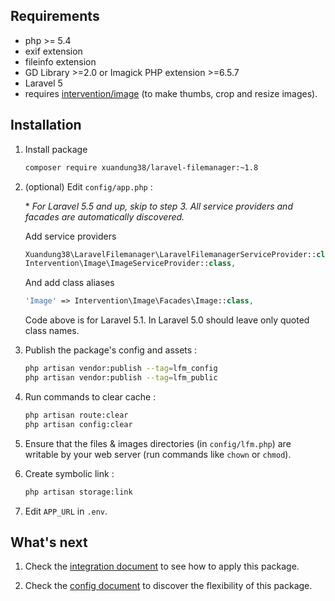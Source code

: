 ## Requirements
 * php >= 5.4
 * exif extension
 * fileinfo extension
 * GD Library >=2.0 or Imagick PHP extension >=6.5.7
 * Laravel 5
 * requires [intervention/image](https://github.com/Intervention/image) (to make thumbs, crop and resize images).

## Installation
1. Install package

    ```bash
    composer require xuandung38/laravel-filemanager:~1.8
    ```

1. (optional) Edit `config/app.php` :

    \* *For Laravel 5.5 and up, skip to step 3. All service providers and facades are automatically discovered.*

    Add service providers

    ```php
    Xuandung38\LaravelFilemanager\LaravelFilemanagerServiceProvider::class,
    Intervention\Image\ImageServiceProvider::class,
    ```

    And add class aliases

    ```php
    'Image' => Intervention\Image\Facades\Image::class,
    ```

    Code above is for Laravel 5.1.
    In Laravel 5.0 should leave only quoted class names.

1. Publish the package's config and assets :

    ```bash
    php artisan vendor:publish --tag=lfm_config
    php artisan vendor:publish --tag=lfm_public
    ```

1. Run commands to clear cache :

    ```bash
    php artisan route:clear
    php artisan config:clear
    ```

1. Ensure that the files & images directories (in `config/lfm.php`) are writable by your web server (run commands like `chown` or `chmod`).

1. Create symbolic link :

    ```bash
    php artisan storage:link
    ```

1. Edit `APP_URL` in `.env`.

## What's next

1. Check the [integration document](http://xuandung38.github.io/laravel-filemanager/integration) to see how to apply this package.

1. Check the [config document](http://xuandung38.github.io/laravel-filemanager/config) to discover the flexibility of this package.
